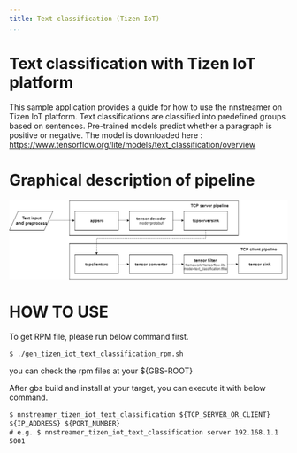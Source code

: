 ```yaml
---
title: Text classification (Tizen IoT)
...
```


# Text classification with Tizen IoT platform
This sample application provides a guide for how to use the nnstreamer on Tizen IoT platform.
Text classifications are classified into predefined groups based on sentences. Pre-trained models predict whether a paragraph is positive or negative.
The model is downloaded here : https://www.tensorflow.org/lite/models/text_classification/overview

# Graphical description of pipeline
![pipeline-img](./text_classification_pipeline.png)

# HOW TO USE
To get RPM file, please run below command first.
```bash
$ ./gen_tizen_iot_text_classification_rpm.sh
```
you can check the rpm files at your ${GBS-ROOT}

After gbs build and install at your target, you can execute it with below command.
```
$ nnstreamer_tizen_iot_text_classification ${TCP_SERVER_OR_CLIENT} ${IP_ADDRESS} ${PORT_NUMBER}
# e.g. $ nnstreamer_tizen_iot_text_classification server 192.168.1.1 5001
```
